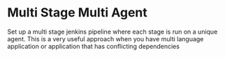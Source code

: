 # Multi Stage Multi Agent

Set up a multi stage jenkins pipeline where each stage is run on a unique agent. This is a very useful approach when you have multi language application
or application that has conflicting dependencies
